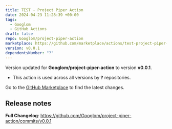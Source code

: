 ```yaml
---
title: TEST - Project Piper Action
date: 2024-04-23 11:28:39 +00:00
tags:
  - Googlom
  - GitHub Actions
draft: false
repo: Googlom/project-piper-action
marketplace: https://github.com/marketplace/actions/test-project-piper-action
version: v0.0.1
dependentsNumber: "?"
---
```



Version updated for **Googlom/project-piper-action** to version **v0.0.1**.
- This action is used across all versions by **?** repositories.

Go to the [GitHub Marketplace](https://github.com/marketplace/actions/test-project-piper-action) to find the latest changes.

## Release notes

**Full Changelog**: https://github.com/Googlom/project-piper-action/commits/v0.0.1 
